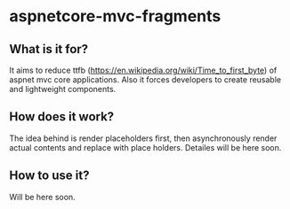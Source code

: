 # aspnetcore-mvc-fragments

## What is it for?
It aims to reduce ttfb (https://en.wikipedia.org/wiki/Time_to_first_byte) of aspnet mvc core applications. Also it forces developers to create reusable and lightweight components.

## How does it work?
The idea behind is render placeholders first, then asynchronously render actual contents and replace with place holders. Detailes will be here soon.

## How to use it?
Will be here soon.
